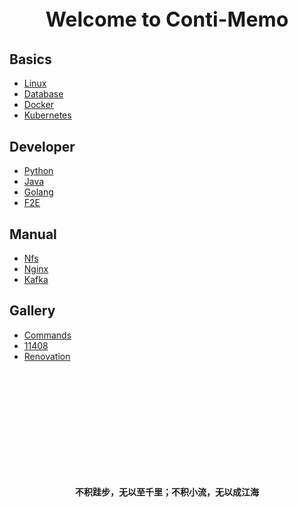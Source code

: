 <p style="text-align: center; font-size: xx-large; font-weight: bolder;">Welcome to Conti-Memo</p>

## Basics
* [Linux](basics/linux/README.md)
* [Database](basics/database/README.md)
* [Docker](basics/docker/README.md)
* [Kubernetes](basics/kubernetes/README.md)

## Developer
* [Python](developer/python/README.md)
* [Java](developer/java/README.md)
* [Golang](developer/golang/README.md)
* [F2E](developer/F2E/README.md)

## Manual
* [Nfs](basics/docker/case/nfs/README.md)
* [Nginx](basics/docker/case/nginx/README.md)
* [Kafka](manual/README.md)

## Gallery
* [Commands](commands/README.md)
* [11408](gallery/11408/README.md)
* [Renovation](gallery/renovation/README.md)

<br/><br/><br/><br/><br/><br/><br/><br/><br/><br/>

<p style="text-align: center; font-weight: bolder;">不积跬步，无以至千里；不积小流，无以成江海</p>
